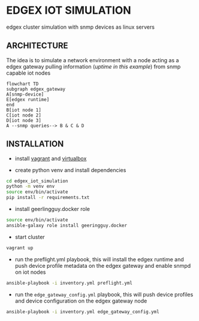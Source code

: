 # EDGEX IOT SIMULATION

edgex cluster simulation with snmp devices as linux servers

## ARCHITECTURE

The idea is to simulate a network environment with a node acting as a edgex gateway pulling information (*uptime in this example*) from snmp capable iot nodes 

```mermaid
flowchart TD
subgraph edgex_gateway
A[snmp-device]
E[edgex runtime]
end
B[iot node 1]
C[iot node 2]
D[iot node 3]
A --snmp queries--> B & C & D
```

## INSTALLATION

- install [vagrant](https://www.vagrantup.com/) and [virtualbox](https://www.virtualbox.org/)

- create python venv and install dependencies

```bash
cd edgex_iot_simulation
python -m venv env 
source env/bin/activate
pip install -r requirements.txt
```

- install geerlingguy.docker role

```bash
source env/bin/activate
ansible-galaxy role install geeringguy.docker
```

- start cluster

```bash
vagrant up
```

- run the preflight.yml playbook, this will install the edgex runtime and push device profile metadata on the edgex gateway and enable snmpd on iot nodes

```bash
ansible-playbook -i inventory.yml preflight.yml
```

- run the `edge_gateway_config.yml` playbook, this will push device profiles and device configuration on the edgex gateway node

```bash
ansible-playbook -i inventory.yml edge_gateway_config.yml
```
